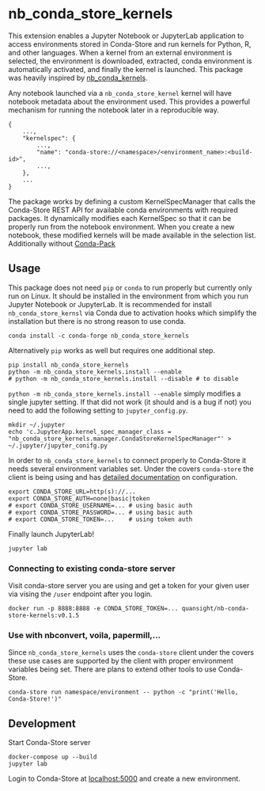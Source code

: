 # nb_conda_store_kernels

This extension enables a Jupyter Notebook or JupyterLab application to access environments stored in Conda-Store and run kernels for Python, R, and other languages. When a kernel from an external environment is selected, the environment is downloaded, extracted, conda environment is automatically activated, and finally the kernel is launched. This package was heavily inspired by [nb_conda_kernels](https://github.com/Anaconda-Platform/nb_conda_kernels).

Any notebook launched via a `nb_conda_store_kernel` kernel will have
notebook metadata about the environment used. This provides a powerful
mechanism for running the notebook later in a reproducible way.

```
{
    ...,
    "kernelspec": {
        ...,
        "name": "conda-store://<namespace>/<environment_name>:<build-id>",
        ...,
    },
    ...
}
```

The package works by defining a custom KernelSpecManager that calls the Conda-Store REST API for available conda environments with required packages. It dynamically modifies each KernelSpec so that it can be properly run from the notebook environment. When you create a new notebook, these modified kernels will be made available in the selection list. Additionally without [Conda-Pack](https://conda.github.io/conda-pack/)

## Usage

This package does not need `pip` or `conda` to run properly but
currently only run on Linux. It should be installed in the environment
from which you run Jupyter Notebook or JupyterLab. It is recommended
for install `nb_conda_store_kernsl` via Conda due to activation hooks
which simplify the installation but there is no strong reason to use
conda.

```shell
conda install -c conda-forge nb_conda_store_kernels
```

Alternatively `pip` works as well but requires one additional step.

```shell
pip install nb_conda_store_kernels
python -m nb_conda_store_kernels.install --enable
# python -m nb_conda_store_kernels.install --disable # to disable
```

`python -m nb_conda_store_kernels.install --enable` simply modifies a
single jupyter setting. If that did not work (it should and is a bug
if not) you need to add the following setting to `jupyter_config.py`.

```shell
mkdir ~/.jupyter
echo 'c.JupyterApp.kernel_spec_manager_class = "nb_conda_store_kernels.manager.CondaStoreKernelSpecManager"' > ~/.jupyter/jupyter_conifg.py
```

In order to `nb_conda_store_kernels` to connect properly to
Conda-Store it needs several environment variables set. Under the
covers `conda-store` the client is being using and has [detailed
documentation](https://github.com/quansight/conda-store/conda-store)
on configuration.

```
export CONDA_STORE_URL=http(s)://...
export CONDA_STORE_AUTH=none|basic|token
# export CONDA_STORE_USERNAME=... # using basic auth 
# export CONDA_STORE_PASSWORD=... # using basic auth
# export CONDA_STORE_TOKEN=...    # using token auth
```

Finally launch JupyterLab!

```shell
jupyter lab
```

### Connecting to existing conda-store server

Visit conda-store server you are using and get a token for your given
user via vising the `/user` endpoint after you login.

```shell
docker run -p 8888:8888 -e CONDA_STORE_TOKEN=... quansight/nb-conda-store-kernels:v0.1.5
```

### Use with nbconvert, voila, papermill,...

Since `nb_conda_store_kernels` uses the `conda-store` client under the
covers these use cases are supported by the client with proper
environment variables being set. There are plans to extend other tools
to use Conda-Store.

```shell
conda-store run namespace/environment -- python -c "print('Hello, Conda-Store!')"
```

## Development

Start Conda-Store server

```
docker-compose up --build
jupyter lab
```

Login to Conda-Store at [localhost:5000](http://localhost:5000) and
create a new environment.
